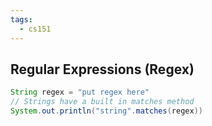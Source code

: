 ```yaml
---
tags:
  - cs151
---
```

## Regular Expressions (Regex)

```java
String regex = "put regex here"
// Strings have a built in matches method
System.out.println("string".matches(regex))
```
